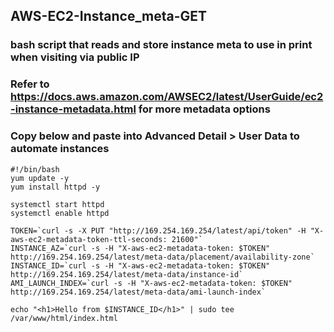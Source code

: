 ## AWS-EC2-Instance_meta-GET
### bash script that reads and store instance meta to use in print when visiting via public IP
### Refer to https://docs.aws.amazon.com/AWSEC2/latest/UserGuide/ec2-instance-metadata.html for more metadata options
### Copy below and paste into Advanced Detail > User Data to automate instances

```
#!/bin/bash
yum update -y
yum install httpd -y

systemctl start httpd
systemctl enable httpd

TOKEN=`curl -s -X PUT "http://169.254.169.254/latest/api/token" -H "X-aws-ec2-metadata-token-ttl-seconds: 21600"`
INSTANCE_AZ=`curl -s -H "X-aws-ec2-metadata-token: $TOKEN" http://169.254.169.254/latest/meta-data/placement/availability-zone`
INSTANCE_ID=`curl -s -H "X-aws-ec2-metadata-token: $TOKEN" http://169.254.169.254/latest/meta-data/instance-id`
AMI_LAUNCH_INDEX=`curl -s -H "X-aws-ec2-metadata-token: $TOKEN" http://169.254.169.254/latest/meta-data/ami-launch-index`

echo "<h1>Hello from $INSTANCE_ID</h1>" | sudo tee /var/www/html/index.html
```
